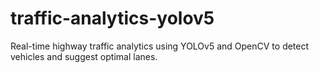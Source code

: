# traffic-analytics-yolov5
Real-time highway traffic analytics using YOLOv5 and OpenCV to detect vehicles and suggest optimal lanes.
